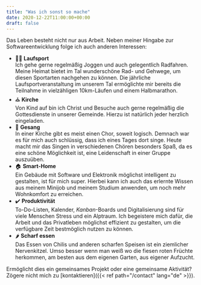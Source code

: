 ```yaml
---
title: "Was ich sonst so mache"
date: 2020-12-22T11:00:00+00:00
draft: false
---
```


Das Leben besteht nicht nur aus Arbeit. Neben meiner Hingabe zur Softwareentwicklung folge ich auch anderen Interessen:

- 🏃‍♂️ **Laufsport**  
  Ich gehe gerne regelmäßig Joggen und auch gelegentlich Radfahren. Meine Heimat bietet im Tal wunderschöne Rad- und Gehwege, um diesen Sportarten nachgehen zu können. Die jährliche Laufsportveranstaltung im unserem Tal ermöglichte mir bereits die Teilnahme in vielzähligen 10km-Läufen und einem Halbmarathon.
- ⛪ **Kirche**  
  Von Kind auf bin ich Christ und Besuche auch gerne regelmäßig die Gottesdienste in unserer Gemeinde. Hierzu ist natürlich jeder herzlich eingeladen.
- 🎼 **Gesang**  
  In einer Kirche gibt es meist einen Chor, soweit logisch. Demnach war es für mich auch schlüssig, dass ich eines Tages dort singe. Heute macht mir das Singen in verschiedenen Chören besonders Spaß, da es eine schöne Möglichkeit ist, eine Leidenschaft in einer Gruppe auszuüben.
- 🏠 **Smart-Home**  
  Ein Gebäude mit Software und Elektronik möglichst intelligent zu gestalten, ist für mich super. Hierbei kann ich auch das erlernte Wissen aus meinem Minijob und meinem Studium anwenden, um noch mehr Wohnkomfort zu erreichen.
- ✔️ **Produktivität**  
  To-Do-Listen, Kalender, _Kanban_-Boards und Digitalisierung sind für viele Menschen Stress und ein Alptraum. Ich begeistere mich dafür, die Arbeit und das Privatleben möglichst effizient zu gestalten, um die verfügbare Zeit bestmöglich nutzen zu können.
- 🌶️ **Scharf essen**  
  Das Essen von Chilis und anderen scharfen Speisen ist ein ziemlicher Nervenkitzel. Umso besser wenn man weiß wo die fiesen roten Früchte herkommen, am besten aus dem eigenen Garten, aus eigener Aufzucht.

Ermöglicht dies ein gemeinsames Projekt oder eine gemeinsame Aktivität? Zögere nicht mich zu [kontaktieren]({{< ref path="/contact" lang="de" >}}).
